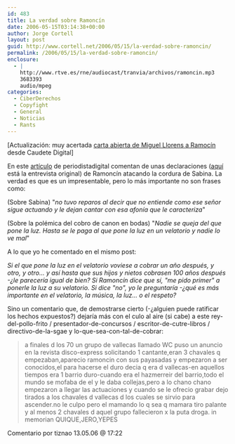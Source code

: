 ```yaml
---
id: 483
title: La verdad sobre Ramoncí­n
date: 2006-05-15T03:14:38+00:00
author: Jorge Cortell
layout: post
guid: http://www.cortell.net/2006/05/15/la-verdad-sobre-ramoncin/
permalink: /2006/05/15/la-verdad-sobre-ramoncin/
enclosure:
  - |
    http://www.rtve.es/rne/audiocast/tranvia/archivos/ramoncin.mp3
    3683393
    audio/mpeg
categories:
  - CiberDerechos
  - Copyfight
  - General
  - Noticias
  - Rants
---
```

[Actualización: muy acertada <a target="_blank" title="Carta abierta a Ramoncí­n" href="http://www.caudetedigital.com/index.php?option=com_content&task=view&id=29&Itemid=42">carta abierta de Miguel Llorens a Ramocí­n</a> desde Caudete Digital]

En este <a title="Mamoncí­n habla" target="_blank" href="http://blogs.periodistadigital.com/periodismo.php/2006/05/12/ramoncin_tilda_la_actitud_de_sabina_de_v?blog=145&c=1&page=1&more=1&title=ramoncin_tilda_la_actitud_de_sabina_de_v&tb=1&pb=1&disp=single">artí­culo</a> de periodistadigital comentan de unas declaraciones (<a title="Entrevista a Mamoncí­n" target="_blank" href="http://www.rtve.es/rne/audiocast/tranvia/archivos/ramoncin.mp3">aquí­</a> está la entrevista original) de Ramoncí­n atacando la cordura de Sabina. La verdad es que es un impresentable, pero lo más importante no son frases como:

(Sobre Sabina) "_no tuvo reparos al decir que no entiende como ese señor sigue actuando y le dejan cantar con esa afoní­a que le caracteriza_"

(Sobre la polémica del cobro de canon en bodas) "_Nadie se queja del que pone la luz. Hasta se le paga al que pone la luz en un velatorio y nadie lo ve mal_"

A lo que yo he comentado en el mismo post:

_Si el que pone la luz en el velatorio voviese a cobrar un año después, y otro, y otro... y así­ hasta que sus hijos y nietos cobrasen 100 años después -¿le parecerí­a igual de bien? Si Ramoncí­n dice que sí­, "me pido primer" a ponerle la luz a su velatorio. Si dice "no", yo le preguntarí­a -¿qué es más importante en el velatorio, la música, la luz... o el respeto?_ 

Sino un comentario que, de demostrarse cierto (-¿alguien puede ratificar los hechos expuestos?) dejarí­a más con el culo al aire (si cabe) a este rey-del-pollo-frito / presentador-de-concursos / escritor-de-cutre-libros / directivo-de-la-sgae y lo-que-sea-con-tal-de-cobrar:

> a finales d los 70 un grupo de vallecas llamado WC puso un anuncio en la revista disco-express solicitando 1 cantante,eran 3 chavales q empezaban,aparecio ramoncin con sus payasadas y empezaron a ser conocidos,el para hacerse el duro decia q era d vallecas-en aquellos tiempos era 1 barrio duro-cuando era el hazmerreir del barrio,todo el mundo se mofaba de el y le daba collejas,pero a lo chano chano empezaron a llegar las actuaciones y cuando se le ofrecio grabar dejo tirados a los chavales d vallecas d los cuales se sirvio para ascender.no le culpo pero el mamando lo q sea q mamara tiro palante y al menos 2 chavales d aquel grupo fallecieron x la puta droga. in memorian QUIQUE,JERO,YEPES

Comentario por tiznao 13.05.06 @ 17:22
